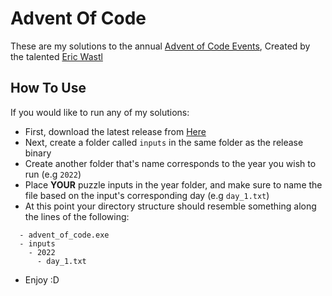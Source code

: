 # Advent Of Code

These are my solutions to the annual [Advent of Code Events](https://adventofcode.com), Created by the talented [Eric Wastl](http://was.tl/)

## How To Use
If you would like to run any of my solutions:
- First, download the latest release from [Here](https://github.com/BobbyShmurner/advent_of_code/releases/latest)
- Next, create a folder called `inputs` in the same folder as the release binary
- Create another folder that's name corresponds to the year you wish to run (e.g `2022`)
- Place **YOUR** puzzle inputs in the year folder, and make sure to name the file based on the input's corresponding day (e.g `day_1.txt`)
- At this point your directory structure should resemble something along the lines of the following:

```
  - advent_of_code.exe
  - inputs
    - 2022
      - day_1.txt
```

- Enjoy :D

